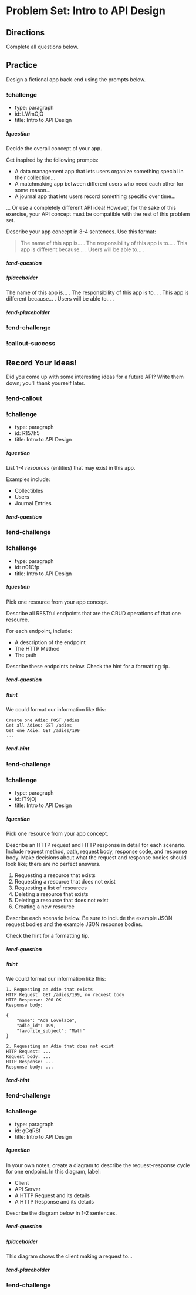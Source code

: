 # Problem Set: Intro to API Design

## Directions

Complete all questions below.

## Practice

Design a fictional app back-end using the prompts below.

<!-- Question 1 -->
<!-- prettier-ignore-start -->
### !challenge
* type: paragraph
* id: LWmOjQ
* title: Intro to API Design
##### !question

Decide the overall concept of your app.

Get inspired by the following prompts:

- A data management app that lets users organize something special in their collection...
- A matchmaking app between different users who need each other for some reason...
- A journal app that lets users record something specific over time...

... Or use a completely different API idea! However, for the sake of this exercise, your API concept must be compatible with the rest of this problem set.

Describe your app concept in 3-4 sentences. Use this format:

> The name of this app is... . The responsibility of this app is to... . This app is different because... . Users will be able to... .

##### !end-question
##### !placeholder

The name of this app is... . The responsibility of this app is to... . This app is different because... . Users will be able to... .

##### !end-placeholder
### !end-challenge
<!-- prettier-ignore-end -->

### !callout-success

## Record Your Ideas!

Did you come up with some interesting ideas for a future API? Write them down; you'll thank yourself later.

### !end-callout

<!-- Question 2 -->
<!-- prettier-ignore-start -->
### !challenge
* type: paragraph
* id: R157h5
* title: Intro to API Design
##### !question

List 1-4 _resources_ (entities) that may exist in this app.

Examples include:

- Collectibles
- Users
- Journal Entries

##### !end-question
### !end-challenge
<!-- prettier-ignore-end -->

<!-- Question 3 -->
<!-- prettier-ignore-start -->
### !challenge
* type: paragraph
* id: n01Cfp
* title: Intro to API Design
##### !question

Pick one resource from your app concept.

Describe all RESTful endpoints that are the CRUD operations of that one resource.

For each endpoint, include:
- A description of the endpoint
- The HTTP Method
- The path

Describe these endpoints below. Check the hint for a formatting tip.

##### !end-question
##### !hint

We could format our information like this:

```
Create one Adie: POST /adies
Get all Adies: GET /adies
Get one Adie: GET /adies/199
...
```

##### !end-hint
### !end-challenge
<!-- prettier-ignore-end -->

<!-- Question 4 -->
<!-- prettier-ignore-start -->
### !challenge
* type: paragraph
* id: lT9jOj
* title: Intro to API Design
##### !question

Pick one resource from your app concept.

Describe an HTTP request and HTTP response in detail for each scenario. Include request method, path, request body, response code, and response body. Make decisions about what the request and response bodies should look like; there are no perfect answers.

1. Requesting a resource that exists
1. Requesting a resource that does not exist
1. Requesting a list of resources
1. Deleting a resource that exists
1. Deleting a resource that does not exist
1. Creating a new resource

Describe each scenario below. Be sure to include the example JSON request bodies and the example JSON response bodies.

Check the hint for a formatting tip.

##### !end-question
##### !hint

We could format our information like this:

```
1. Requesting an Adie that exists
HTTP Request: GET /adies/199, no request body
HTTP Response: 200 OK
Response body:

{
    "name": "Ada Lovelace",
    "adie_id": 199,
    "favorite_subject": "Math"
}

2. Requesting an Adie that does not exist
HTTP Request: ...
Request body: ...
HTTP Response: ...
Response body: ...
```

##### !end-hint
### !end-challenge
<!-- prettier-ignore-end -->

<!-- Question 5 -->
<!-- prettier-ignore-start -->
### !challenge
* type: paragraph
* id: gCqR8f
* title: Intro to API Design
##### !question

In your own notes, create a diagram to describe the request-response cycle for one endpoint. In this diagram, label:

- Client
- API Server
- A HTTP Request and its details
- A HTTP Response and its details

Describe the diagram below in 1-2 sentences.

##### !end-question
##### !placeholder

This diagram shows the client making a request to...

##### !end-placeholder
### !end-challenge
<!-- prettier-ignore-end -->
